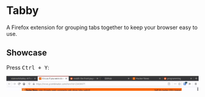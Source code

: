 # Tabby

A Firefox extension for grouping tabs together to keep your browser easy to use.

## Showcase

Press <kbd>Ctrl + Y</kbd>:

![A GIF showing tab grouping](docs/group.gif)
